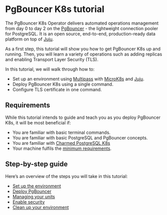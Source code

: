 # PgBouncer K8s tutorial

The PgBouncer K8s Operator delivers automated operations management from day 0 to day 2 on the [PgBouncer](http://www.pgbouncer.org/) - the lightweight connection pooler for PostgreSQL. It is an open source, end-to-end, production-ready data platform on top of [Juju](https://juju.is/). 

As a first step, this tutorial will show you how to get PgBouncer K8s up and running. Then, you will learn a variety of operations such as adding replicas and enabling Transport Layer Security (TLS). 

In this tutorial, we will walk through how to:
- Set up an environment using [Multipass](https://multipass.run/) with [MicroK8s](https://microk8s.io/) and [Juju](https://juju.is/).
- Deploy PgBouncer K8s using a single command.
- Configure TLS certificate in one command.

## Requirements

While this tutorial intends to guide and teach you as you deploy PgBouncer K8s, it will be most beneficial if:
- You are familiar with basic terminal commands.
- You are familiar with basic PostgreSQL and PgBouncer concepts.
- You are familiar with [Charmed PostgreSQL K8s](https://charmhub.io/postgresql-k8s)
- Your machine fulfils the [minimum requirements](https://charmhub.io/postgresql-k8s/docs/r-requirements).

## Step-by-step guide

Here’s an overview of the steps you will take in this tutorial:
* [Set up the environment](/t/12252)
* [Deploy PgBouncer](/t/12253)
* [Managing your units](/t/12254)
* [Enable security](/t/12255)
* [Clean up your environment](/t/12256)